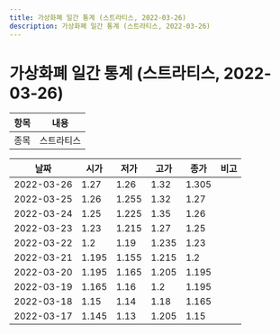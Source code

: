 ```yaml
---
title: 가상화폐 일간 통계 (스트라티스, 2022-03-26)
description: 가상화폐 일간 통계 (스트라티스, 2022-03-26)
---
```


가상화폐 일간 통계 (스트라티스, 2022-03-26)
===

|항목|내용|
|--|--|
|종목|스트라티스||마켓|KRW-STRAX||종류|일 단위 캔들||기간|2022-03-17T09:00:00 - 2022-03-26T09:00:00|

|날짜|시가|저가|고가|종가|비고|
|--|--|--|--|--|--|
|2022-03-26|1.27|1.26|1.32|1.305|    |
|2022-03-25|1.26|1.255|1.32|1.27|    |
|2022-03-24|1.25|1.225|1.35|1.26|    |
|2022-03-23|1.23|1.215|1.27|1.25|    |
|2022-03-22|1.2|1.19|1.235|1.23|    |
|2022-03-21|1.195|1.155|1.215|1.2|    |
|2022-03-20|1.195|1.165|1.205|1.195|    |
|2022-03-19|1.165|1.16|1.2|1.195|    |
|2022-03-18|1.15|1.14|1.18|1.165|    |
|2022-03-17|1.145|1.13|1.205|1.15|    |
